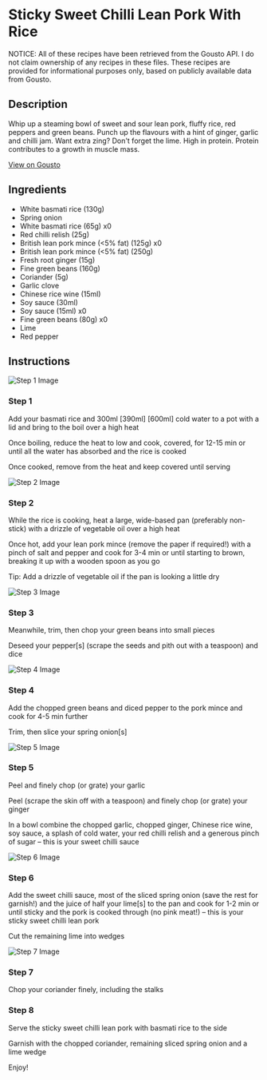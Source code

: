 # Sticky Sweet Chilli Lean Pork With Rice

NOTICE: All of these recipes have been retrieved from the Gousto API. I do not claim ownership of any recipes in these files. These recipes are provided for informational purposes only, based on publicly available data from Gousto.

## Description

Whip up a steaming bowl of sweet and sour lean pork, fluffy rice, red peppers and green beans. Punch up the flavours with a hint of ginger, garlic and chilli jam. Want extra zing? Don't forget the lime. High in protein. Protein contributes to a growth in muscle mass.


[View on Gousto](https://www.gousto.co.uk/recipes/cookbook/sticky-sweet-chilli-lean-pork-with-rice)

## Ingredients

- White basmati rice (130g)
- Spring onion
- White basmati rice (65g) x0
- Red chilli relish (25g)
- British lean pork mince (<5% fat) (125g) x0
- British lean pork mince (<5% fat) (250g)
- Fresh root ginger (15g)
- Fine green beans (160g)
- Coriander (5g)
- Garlic clove
- Chinese rice wine (15ml)
- Soy sauce (30ml)
- Soy sauce (15ml) x0
- Fine green beans (80g) x0
- Lime
- Red pepper

## Instructions

![Step 1 Image](https://production-media.gousto.co.uk/cms/recipe-step-image/Step-1-32-1715075876593-x200.jpg)

### Step 1

Add your basmati rice and 300ml <span class="text-purple">[390ml]</span> <span class="text-danger">[600ml]</span> cold water to a pot with a lid and bring to the boil over a high heat

Once boiling, reduce the heat to low and cook, covered, for 12-15 min or until all the water has absorbed and the rice is cooked

Once cooked, remove from the heat and keep covered until serving

![Step 2 Image](https://production-media.gousto.co.uk/cms/recipe-step-image/Step-2-31-1715075880083-x200.jpg)

### Step 2

While the rice is cooking, heat a large, wide-based pan (preferably non-stick) with a drizzle of vegetable oil over a high heat

Once hot, add your lean pork mince (remove the paper if required!) with a pinch of salt and pepper and cook for 3-4 min or until starting to brown, breaking it up with a wooden spoon as you go

Tip: Add a drizzle of vegetable oil if the pan is looking a little dry

![Step 3 Image](https://production-media.gousto.co.uk/cms/recipe-step-image/Step-3-37-1715075884082-x200.jpg)

### Step 3

Meanwhile, trim, then chop your green beans into small pieces

Deseed your pepper[s] (scrape the seeds and pith out with a teaspoon) and dice

![Step 4 Image](https://production-media.gousto.co.uk/cms/recipe-step-image/Step-4-32-1715075888254-x200.jpg)

### Step 4

Add the chopped green beans and diced pepper to the pork mince and cook for 4-5 min further

Trim, then slice your spring onion[s]

![Step 5 Image](https://production-media.gousto.co.uk/cms/recipe-step-image/Step-5-33-1715075891775-x200.jpg)

### Step 5

Peel and finely chop (or grate) your garlic

Peel (scrape the skin off with a teaspoon) and finely chop (or grate) your ginger

In a bowl combine the chopped garlic, chopped ginger, Chinese rice wine, soy sauce, a splash of cold water, your red chilli relish and a generous pinch of sugar – this is your sweet chilli sauce

![Step 6 Image](https://production-media.gousto.co.uk/cms/recipe-step-image/Step-6-33-1715075895940-x200.jpg)

### Step 6

Add the sweet chilli sauce, most of the sliced spring onion (save the rest for garnish!) and the juice of half your<span class="text-danger"> </span>lime[s] to the pan and cook for 1-2 min or until sticky and the pork is cooked through (no pink meat!) – this is your sticky sweet chilli lean pork

Cut the remaining lime into wedges

![Step 7 Image](https://production-media.gousto.co.uk/cms/recipe-step-image/Step-7-33-1715075899716-x200.jpg)

### Step 7

Chop your coriander finely, including the stalks

### Step 8

Serve the sticky sweet chilli lean pork with basmati rice to the side

Garnish with the chopped coriander, remaining sliced spring onion and a lime wedge

Enjoy!

